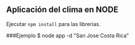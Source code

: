 ## Aplicación del clima en NODE

Ejecutar ```npm install``` para las librerias.

###Ejemplo
$ node app -d "San Jose Costa Rica"


